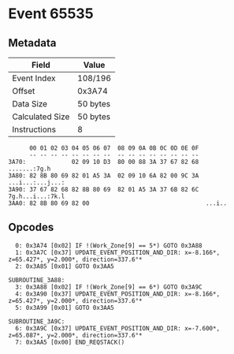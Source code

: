 # Event 65535

## Metadata

| Field           | Value    |
|-----------------|----------|
| Event Index     | 108/196  |
| Offset          | 0x3A74   |
| Data Size       | 50 bytes |
| Calculated Size | 50 bytes |
| Instructions    | 8        |

```
      00 01 02 03 04 05 06 07  08 09 0A 0B 0C 0D 0E 0F
      -- -- -- -- -- -- -- --  -- -- -- -- -- -- -- --
3A70:             02 09 10 D3  80 00 88 3A 37 67 82 68      .......:7g.h
3A80: 82 8B 80 69 82 01 A5 3A  02 09 10 6A 82 00 9C 3A  ...i...:...j...:
3A90: 37 67 82 68 82 8B 80 69  82 01 A5 3A 37 6B 82 6C  7g.h...i...:7k.l
3AA0: 82 8B 80 69 82 00                                 ...i..          
```

## Opcodes

```
  0: 0x3A74 [0x02] IF !(Work_Zone[9] == 5*) GOTO 0x3A88
  1: 0x3A7C [0x37] UPDATE_EVENT_POSITION_AND_DIR: x=-8.166*, z=65.427*, y=2.000*, direction=337.6°*
  2: 0x3A85 [0x01] GOTO 0x3AA5

SUBROUTINE_3A88:
  3: 0x3A88 [0x02] IF !(Work_Zone[9] == 6*) GOTO 0x3A9C
  4: 0x3A90 [0x37] UPDATE_EVENT_POSITION_AND_DIR: x=-8.166*, z=65.427*, y=2.000*, direction=337.6°*
  5: 0x3A99 [0x01] GOTO 0x3AA5

SUBROUTINE_3A9C:
  6: 0x3A9C [0x37] UPDATE_EVENT_POSITION_AND_DIR: x=-7.600*, z=65.087*, y=2.000*, direction=337.6°*
  7: 0x3AA5 [0x00] END_REQSTACK()
```
